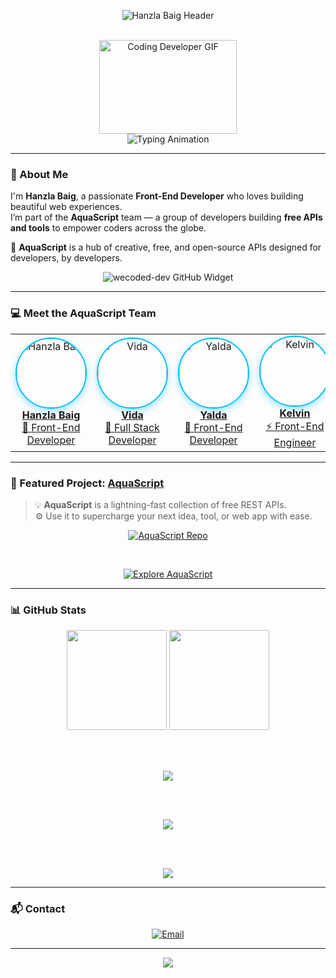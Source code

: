 <div align="center">

<!-- 🔹 HEADER -->
  
![Hanzla Baig Header](https://capsule-render.vercel.app/api?type=waving&color=00bfff&height=200&section=header&text=Hanzla%20Baig&fontSize=42&fontColor=ffffff&desc=Front-End%20Developer%20×%20AquaScript%20Team&descSize=20&animation=fadeInDown)

<br/>

<!-- 🔹 GIF + Typing Animation -->

<img src="https://media.giphy.com/media/xUPGcguWZHRC2HyBRS/giphy.gif" width="220" height="150" alt="Coding Developer GIF" />

<br/>

<img src="https://readme-typing-svg.demolab.com?font=Fira+Code&weight=600&size=24&duration=3000&pause=1000&color=00BFFF&center=true&vCenter=true&width=600&lines=Passionate+Developer;Loves+Clean+Code;Building+Awesome+Websites;AquaScript+Team+Member" alt="Typing Animation" />

</div>

---

### 🌟 About Me

I'm **Hanzla Baig**, a passionate **Front-End Developer** who loves building beautiful web experiences.  
I’m part of the **AquaScript** team — a group of developers building **free APIs and tools** to empower coders across the globe.

🌊 **AquaScript** is a hub of creative, free, and open-source APIs designed for developers, by developers.

<p align="center">
  <img src="https://github-widgetbox.vercel.app/api/profile?username=wecoded-dev&data=followers,repositories,stars,commits" alt="wecoded-dev GitHub Widget" />
</p>

---

### 💻 Meet the AquaScript Team

<div align="center">

<table>
  <tr>
    <td align="center" width="150">
      <a href="https://github.com/wecoded-dev" target="_blank">
        <img src="https://github.com/wecoded-dev.png" width="110" style="border-radius: 50%; box-shadow: 0 4px 12px rgba(0,191,255,0.4); border: 2px solid #00bfff;" alt="Hanzla Baig" />
        <div><strong>Hanzla Baig</strong></div>
        <div>🎨 Front-End Developer</div>
      </a>
    </td>
    <td align="center" width="150">
      <a href="https://github.com/VIDAKHOSHPEY22" target="_blank">
        <img src="https://github.com/VIDAKHOSHPEY22.png" width="110" style="border-radius: 50%; box-shadow: 0 4px 12px rgba(0,191,255,0.4); border: 2px solid #00bfff;" alt="Vida" />
        <div><strong>Vida</strong></div>
        <div>🧠 Full Stack Developer</div>
      </a>
    </td>
    <td align="center" width="150">
      <a href="https://github.com/YALDAKHOSHPEY" target="_blank">
        <img src="https://github.com/YALDAKHOSHPEY.png" width="110" style="border-radius: 50%; box-shadow: 0 4px 12px rgba(0,191,255,0.4); border: 2px solid #00bfff;" alt="Yalda" />
        <div><strong>Yalda</strong></div>
        <div>🌈 Front-End Developer</div>
      </a>
    </td>
    <td align="center" width="150">
      <a href="https://github.com/KelvinCode1234" target="_blank">
        <img src="https://github.com/KelvinCode1234.png" width="110" style="border-radius: 50%; box-shadow: 0 4px 12px rgba(0,191,255,0.4); border: 2px solid #00bfff;" alt="Kelvin" />
        <div><strong>Kelvin</strong></div>
        <div>⚡ Front-End Engineer</div>
      </a>
    </td>
  </tr>
</table>

</div>

---
### 🚀 Featured Project: [AquaScript](https://github.com/wecoded-dev/Aquascript)

> 💡 **AquaScript** is a lightning-fast collection of free REST APIs.  
> ⚙️ Use it to supercharge your next idea, tool, or web app with ease.

<div align="center">

[![AquaScript Repo](https://github-readme-stats.vercel.app/api/pin/?username=wecoded-dev&repo=Aquascript&theme=tokyonight)](https://github.com/wecoded-dev/Aquascript)

<br/>

[![Explore AquaScript](https://img.shields.io/badge/Explore%20AquaScript%20APIs-00bfff?style=for-the-badge&logo=cloudflare&logoColor=white)](https://aquascript.xyz)

</div>

---

### 📊 GitHub Stats

<div align="center">

<img src="https://github-readme-stats.vercel.app/api?username=wecoded-dev&show_icons=true&theme=react&hide_border=true&border_radius=10" height="160"/>

<img src="https://github-readme-stats.vercel.app/api/top-langs/?username=wecoded-dev&layout=compact&theme=react&hide_border=true&border_radius=10" height="160"/>

<br/><br/>

<img src="https://github-readme-streak-stats.herokuapp.com/?user=wecoded-dev&theme=tokyonight&hide_border=true" />

<br/><br/>

<img src="https://github-profile-summary-cards.vercel.app/api/cards/profile-details?username=wecoded-dev&theme=tokyonight" />

<br/><br/>

<img src="https://github-profile-trophy.vercel.app/?username=wecoded-dev&theme=algolia&margin-w=10" />

</div>

---

### 📬 Contact

<div align="center">

[![Email](https://img.shields.io/badge/📩%20support@aquascript.xyz-00bfff?style=for-the-badge&logo=gmail&logoColor=white)](mailto:support@aquascript.xyz)

</div>

---

<div align="center">

<img src="https://capsule-render.vercel.app/api?type=wave&color=00bfff&height=100&section=footer&text=Thanks%20for%20visiting!%20💜&fontSize=25&fontColor=ffffff" />

</div>
